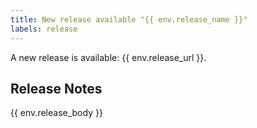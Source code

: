 ```yaml
---
title: New release available "{{ env.release_name }}"
labels: release
---
```


A new release is available: {{ env.release_url }}.

## Release Notes

{{ env.release_body }}
